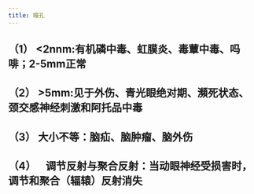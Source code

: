 ```yaml
---
title: 瞳孔
---
```


## （1） <2nnm:有机磷中毒、虹膜炎、毒蕈中毒、吗啡；2-5mm正常

## （2） >5mm:见于外伤、青光眼绝对期、瀕死状态、颈交感神经刺激和阿托品中毒

## （3） 大小不等：脑疝、脑肿瘤、脑外伤

## （4）    调节反射与聚合反射：当动眼神经受损害时，调节和聚合（辐辕）反射消失
